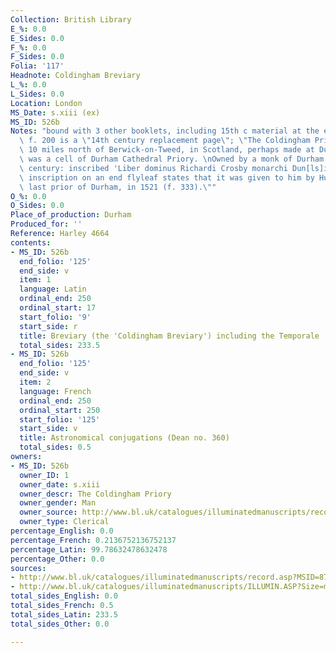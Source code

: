 ```yaml
---
Collection: British Library
E_%: 0.0
E_Sides: 0.0
F_%: 0.0
F_Sides: 0.0
Folia: '117'
Headnote: Coldingham Breviary
L_%: 0.0
L_Sides: 0.0
Location: London
MS_Date: s.xiii (ex)
MS_ID: 526b
Notes: "bound with 3 other booklets, including 15th c material at the end (ff. 320-332v);\
  \ f. 200 is a \"14th century replacement page\"; \"The Coldingham Priory, about\
  \ 10 miles north of Berwick-on-Tweed, in Scotland, perhaps made at Durham: the abbey\
  \ was a cell of Durham Cathedral Priory. \nOwned by a monk of Durham in the 16th\
  \ century: inscribed 'Liber dominus Richardi Crosby monarchi Dun[ls]i' (f. 9). An\
  \ inscription on an end flyleaf states that it was given to him by Hugh Whitehede,\
  \ last prior of Durham, in 1521 (f. 333).\""
O_%: 0.0
O_Sides: 0.0
Place_of_production: Durham
Produced_for: ''
Reference: Harley 4664
contents:
- MS_ID: 526b
  end_folio: '125'
  end_side: v
  item: 1
  language: Latin
  ordinal_end: 250
  ordinal_start: 17
  start_folio: '9'
  start_side: r
  title: Breviary (the 'Coldingham Breviary') including the Temporale
  total_sides: 233.5
- MS_ID: 526b
  end_folio: '125'
  end_side: v
  item: 2
  language: French
  ordinal_end: 250
  ordinal_start: 250
  start_folio: '125'
  start_side: v
  title: Astronomical conjugations (Dean no. 360)
  total_sides: 0.5
owners:
- MS_ID: 526b
  owner_ID: 1
  owner_date: s.xiii
  owner_descr: The Coldingham Priory
  owner_gender: Man
  owner_source: http://www.bl.uk/catalogues/illuminatedmanuscripts/record.asp?MSID=8787&CollID=8&NStart=4664
  owner_type: Clerical
percentage_English: 0.0
percentage_French: 0.2136752136752137
percentage_Latin: 99.78632478632478
percentage_Other: 0.0
sources:
- http://www.bl.uk/catalogues/illuminatedmanuscripts/record.asp?MSID=8787&CollID=8&NStart=4664
- http://www.bl.uk/catalogues/illuminatedmanuscripts/ILLUMIN.ASP?Size=mid&IllID=28668
total_sides_English: 0.0
total_sides_French: 0.5
total_sides_Latin: 233.5
total_sides_Other: 0.0

---
```

